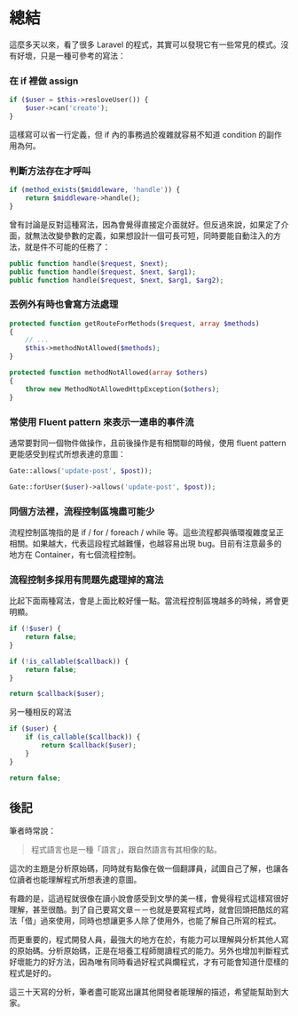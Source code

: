 # 總結

這麼多天以來，看了很多 Laravel 的程式，其實可以發現它有一些常見的模式。沒有好壞，只是一種可參考的寫法：

### 在 if 裡做 assign

```php
if ($user = $this->resloveUser()) {
    $user->can('create');
}
```

這樣寫可以省一行定義，但 if 內的事務過於複雜就容易不知道 condition 的副作用為何。

### 判斷方法存在才呼叫

```php
if (method_exists($middleware, 'handle')) {
    return $middleware->handle();
}
```

曾有討論是反對這種寫法，因為會覺得直接定介面就好。但反過來說，如果定了介面，就無法改變參數的定義，如果想設計一個可長可短，同時要能自動注入的方法，就是件不可能的任務了：

```php
public function handle($request, $next);
public function handle($request, $next, $arg1);
public function handle($request, $next, $arg1, $arg2);
```

### 丟例外有時也會寫方法處理

```php
protected function getRouteForMethods($request, array $methods)
{
    // ...
    $this->methodNotAllowed($methods);
}

protected function methodNotAllowed(array $others)
{
    throw new MethodNotAllowedHttpException($others);
}
```

### 常使用 Fluent pattern 來表示一連串的事件流

通常要對同一個物件做操作，且前後操作是有相關聯的時候，使用 fluent pattern 更能感受到程式所想表達的意圖：

```php
Gate::allows('update-post', $post));

Gate::forUser($user)->allows('update-post', $post));
```

### 同個方法裡，流程控制區塊盡可能少

流程控制區塊指的是 if / for / foreach / while 等。這些流程都與循環複雜度呈正相關。如果越大，代表這段程式越難懂，也越容易出現 bug。目前有注意最多的地方在 Container，有七個流程控制。


### 流程控制多採用有問題先處理掉的寫法

比起下面兩種寫法，會是上面比較好懂一點。當流程控制區塊越多的時候，將會更明顯。

```php
if (!$user) {
    return false;
}

if (!is_callable($callback)) {
    return false;
}

return $callback($user);
```

另一種相反的寫法

```php
if ($user) {
    if (is_callable($callback)) {
        return $callback($user);
    }
}

return false;
```

## 後記

筆者時常說：

> 程式語言也是一種「語言」，跟自然語言有其相像的點。

這次的主題是分析原始碼，同時就有點像在做一個翻譯員，試圖自己了解，也讓各位讀者也能理解程式所想表達的意圖。

有趣的是，這過程就很像在讀小說會感受到文學的美一樣，會覺得程式這樣寫很好理解，甚至很酷。到了自己要寫文章－－也就是要寫程式時，就會回頭把酷炫的寫法「借」過來使用，同時也想讓更多人除了使用外，也能了解自己所寫的程式。

而更重要的，程式開發人員，最強大的地方在於，有能力可以理解與分析其他人寫的原始碼。分析原始碼，正是在培養工程師閱讀程式的能力。另外也增加判斷程式好壞能力的好方法，因為唯有同時看過好程式與爛程式，才有可能會知道什麼樣的程式是好的。

這三十天寫的分析，筆者盡可能寫出讓其他開發者能理解的描述，希望能幫助到大家。
